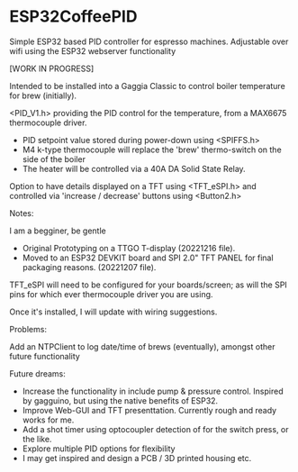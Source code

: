 # ESP32CoffeePID
Simple ESP32 based PID controller for espresso machines. Adjustable over wifi using the ESP32 webserver functionality

[WORK IN PROGRESS] 

Intended to be installed into a Gaggia Classic to control boiler temperature for brew (initially). 

<PID_V1.h> providing the PID control for the temperature, from a MAX6675 thermocouple driver.
  - PID setpoint value stored during power-down using <SPIFFS.h>
  - M4 k-type thermocouple will replace the 'brew' thermo-switch on the side of the boiler 
  - The heater will be controlled via a 40A DA Solid State Relay.

Option to have details displayed on a TFT using <TFT_eSPI.h> and controlled via 'increase / decrease' buttons using <Button2.h>

Notes:

I am a begginer, be gentle

- Original Prototyping on a TTGO T-display (20221216 file). 
- Moved to an ESP32 DEVKIT board and SPI 2.0" TFT PANEL for final packaging reasons. (20221207 file).

TFT_eSPI will need to be configured for your boards/screen; as will the SPI pins for which ever thermocouple driver you are using.

Once it's installed, I will update with wiring suggestions. 

Problems:

Add an NTPClient to log date/time of brews (eventually), amongst other future functionality

Future dreams:

- Increase the functionality in include pump & pressure control. Inspired by gagguino, but using the native benefits of ESP32.
- Improve Web-GUI and TFT presenttation. Currently rough and ready works for me.
- Add a shot timer using optocoupler detection of for the switch press, or the like.
- Explore multiple PID options for flexibility
- I may get inspired and design a PCB / 3D printed housing etc.
